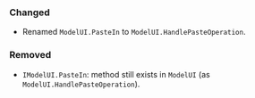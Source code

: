### Changed
- Renamed `ModelUI.PasteIn` to `ModelUI.HandlePasteOperation`.

### Removed
- `IModelUI.PasteIn`: method still exists in `ModelUI` (as `ModelUI.HandlePasteOperation`).
